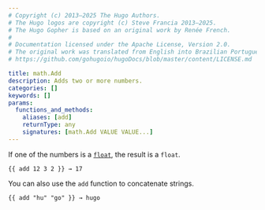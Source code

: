 ```yaml
---
# Copyright (c) 2013–2025 The Hugo Authors.
# The Hugo logos are copyright (c) Steve Francia 2013–2025.
# The Hugo Gopher is based on an original work by Renée French.
#
# Documentation licensed under the Apache License, Version 2.0.
# The original work was translated from English into Brazilian Portuguese.
# https://github.com/gohugoio/hugoDocs/blob/master/content/LICENSE.md

title: math.Add
description: Adds two or more numbers.
categories: []
keywords: []
params:
  functions_and_methods:
    aliases: [add]
    returnType: any
    signatures: [math.Add VALUE VALUE...]
---
```


If one of the numbers is a [`float`](g), the result is a `float`.

```go-html-template
{{ add 12 3 2 }} → 17
```

You can also use the `add` function to concatenate strings.

```go-html-template
{{ add "hu" "go" }} → hugo
```

